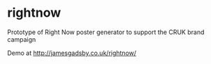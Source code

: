 # rightnow

Prototype of Right Now poster generator to support the CRUK brand campaign

Demo at http://jamesgadsby.co.uk/rightnow/
